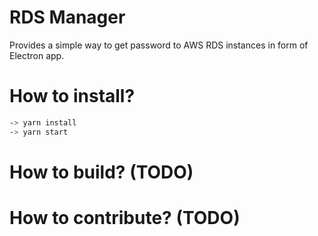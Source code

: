 # RDS Manager
Provides a simple way to get password to AWS RDS instances in form of Electron app.

# How to install?

```sh
-> yarn install
-> yarn start
```

# How to build? (TODO)
# How to contribute? (TODO)